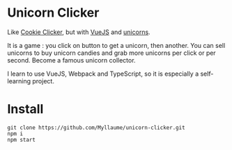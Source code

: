 # Unicorn Clicker

Like [Cookie Clicker](https://orteil.dashnet.org/cookieclicker/), but with [VueJS](https://vuejs.org/) and [unicorns](https://en.wikipedia.org/wiki/Unicorn).

It is a game : you click on button to get a unicorn, then another. You can sell unicorns to buy unicorn candies and grab more unicorns per click or per second. Become a famous unicorn collector.

I learn to use VueJS, Webpack and TypeScript, so it is especially a self-learning project.

# Install

```
git clone https://github.com/Myllaume/unicorn-clicker.git
npm i
npm start
```